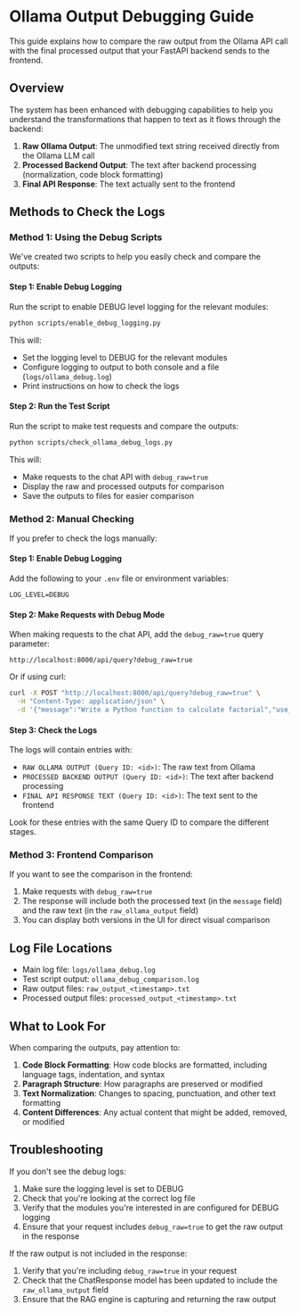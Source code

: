 # Ollama Output Debugging Guide

This guide explains how to compare the raw output from the Ollama API call with the final processed output that your FastAPI backend sends to the frontend.

## Overview

The system has been enhanced with debugging capabilities to help you understand the transformations that happen to text as it flows through the backend:

1. **Raw Ollama Output**: The unmodified text string received directly from the Ollama LLM call
2. **Processed Backend Output**: The text after backend processing (normalization, code block formatting)
3. **Final API Response**: The text actually sent to the frontend

## Methods to Check the Logs

### Method 1: Using the Debug Scripts

We've created two scripts to help you easily check and compare the outputs:

#### Step 1: Enable Debug Logging

Run the script to enable DEBUG level logging for the relevant modules:

```bash
python scripts/enable_debug_logging.py
```

This will:
- Set the logging level to DEBUG for the relevant modules
- Configure logging to output to both console and a file (`logs/ollama_debug.log`)
- Print instructions on how to check the logs

#### Step 2: Run the Test Script

Run the script to make test requests and compare the outputs:

```bash
python scripts/check_ollama_debug_logs.py
```

This will:
- Make requests to the chat API with `debug_raw=true`
- Display the raw and processed outputs for comparison
- Save the outputs to files for easier comparison

### Method 2: Manual Checking

If you prefer to check the logs manually:

#### Step 1: Enable Debug Logging

Add the following to your `.env` file or environment variables:

```
LOG_LEVEL=DEBUG
```

#### Step 2: Make Requests with Debug Mode

When making requests to the chat API, add the `debug_raw=true` query parameter:

```
http://localhost:8000/api/query?debug_raw=true
```

Or if using curl:

```bash
curl -X POST "http://localhost:8000/api/query?debug_raw=true" \
  -H "Content-Type: application/json" \
  -d '{"message":"Write a Python function to calculate factorial","use_rag":true,"stream":false}'
```

#### Step 3: Check the Logs

The logs will contain entries with:

- `RAW OLLAMA OUTPUT (Query ID: <id>)`: The raw text from Ollama
- `PROCESSED BACKEND OUTPUT (Query ID: <id>)`: The text after backend processing
- `FINAL API RESPONSE TEXT (Query ID: <id>)`: The text sent to the frontend

Look for these entries with the same Query ID to compare the different stages.

### Method 3: Frontend Comparison

If you want to see the comparison in the frontend:

1. Make requests with `debug_raw=true`
2. The response will include both the processed text (in the `message` field) and the raw text (in the `raw_ollama_output` field)
3. You can display both versions in the UI for direct visual comparison

## Log File Locations

- Main log file: `logs/ollama_debug.log`
- Test script output: `ollama_debug_comparison.log`
- Raw output files: `raw_output_<timestamp>.txt`
- Processed output files: `processed_output_<timestamp>.txt`

## What to Look For

When comparing the outputs, pay attention to:

1. **Code Block Formatting**: How code blocks are formatted, including language tags, indentation, and syntax
2. **Paragraph Structure**: How paragraphs are preserved or modified
3. **Text Normalization**: Changes to spacing, punctuation, and other text formatting
4. **Content Differences**: Any actual content that might be added, removed, or modified

## Troubleshooting

If you don't see the debug logs:

1. Make sure the logging level is set to DEBUG
2. Check that you're looking at the correct log file
3. Verify that the modules you're interested in are configured for DEBUG logging
4. Ensure that your request includes `debug_raw=true` to get the raw output in the response

If the raw output is not included in the response:

1. Verify that you're including `debug_raw=true` in your request
2. Check that the ChatResponse model has been updated to include the `raw_ollama_output` field
3. Ensure that the RAG engine is capturing and returning the raw output